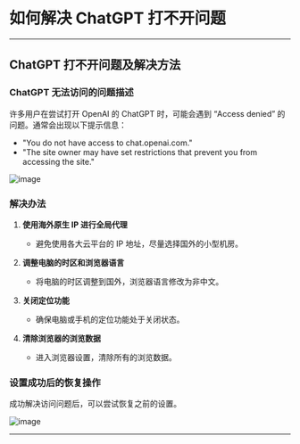 # 如何解决 ChatGPT 打不开问题

---

## ChatGPT 打不开问题及解决方法

### ChatGPT 无法访问的问题描述

许多用户在尝试打开 OpenAI 的 ChatGPT 时，可能会遇到 “Access denied” 的问题。通常会出现以下提示信息：
- "You do not have access to chat.openai.com."
- "The site owner may have set restrictions that prevent you from accessing the site."

![image](https://github.com/mizelarmando6/Ruj/assets/169983953/3a651071-fab8-4144-8e94-9cda3585eda5)


### 解决办法

1. **使用海外原生 IP 进行全局代理**
   - 避免使用各大云平台的 IP 地址，尽量选择国外的小型机房。

2. **调整电脑的时区和浏览器语言**
   - 将电脑的时区调整到国外，浏览器语言修改为非中文。

3. **关闭定位功能**
   - 确保电脑或手机的定位功能处于关闭状态。

4. **清除浏览器的浏览数据**
   - 进入浏览器设置，清除所有的浏览数据。

### 设置成功后的恢复操作

成功解决访问问题后，可以尝试恢复之前的设置。

![image](https://github.com/mizelarmando6/Ruj/assets/169983953/2c5e0cd7-bf8a-4f2a-a7cd-f7b15df8f16a)


---
